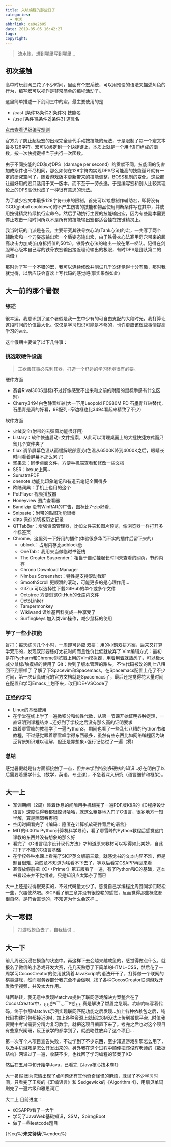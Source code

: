 ```yaml
---
title: 入坑编程的那些日子
categories:
  - 生活
abbrlink: ce9e2b05
date: 2019-05-05 16:42:27
tags:
copyright:
---
```

> 流水账，想到哪里写到哪里...
<!-- more -->

## 初次接触

高中时玩剑网三花了不少时间，里面有个宏系统，可以用预设的语法来描述角色的行为，编写宏可以视作是非常简单的编程活动了。

这里简单描述一下剑网三中的宏。最主要使用的是

- /cast [条件1&条件2|条件3] 技能名
- /use [条件1&条件2|条件3] 道具名

[点击查看详细编写规则](http://jx3.17173.com/content/06102017/100225634.shtml)

官方为了防止超级宏的出现完全替代手动按技能的玩法，于是限制了每一个宏文本最多128字符。宏可以绑定到一个快捷键上，本质上就是一个用if语句组成的函数，按一次快捷键相当于执行一次函数。

由于不同技能的CD和对DPS（damage per second）的贡献不同，技能间的伤害加成条件也不尽相同，那么如何在128字符内实现DPS尽可能高的技能循环就有一定的研究空间了，随着游戏版本更新带来的技能调整，BOSS机制的变化，这些都让最好用的宏只适用于某一版本，而不至于一劳永逸。于是编写宏和别人比较其理论上的DPS高低也成了一种很有意思的玩法。 

为了减少宏文本最多128字符带来的限制，首先可以考虑制作辅助宏，即将没有GCD(global cooldown)的不产生伤害的技能和物品使用判断条件写在其中，并使用按键精灵持续执行宏命令。然后手动执行主要的技能输出宏，因为有些副本需要停止攻击一段时间所以不是所有的技能输出宏都适合挂在按键精灵上。

我当时玩的门派是苍云，主要研究其铁骨衣心法(Tank心法)的宏，一共写了两个辅助宏和一个刀姿态输出宏一个盾姿态输出宏，由于铁骨衣心法寒甲奇穴带来的超高攻击力加成(自身拆招值的50%)，铁骨衣心法的输出一般在第一梯队。记得在剑胆琴心版本自己写的铁骨衣宏输出接近理论输出的极限，有时DPS是团队第二的两倍:)

那时为了写一个不错的宏，我可以连续修改并测试几千次还觉得十分有趣，那时我就觉得，以后应该会喜欢上写代码的感觉吧(事实果然如此)

## 大一前的那个暑假

### 综述

很幸运，我意识到了这个暑假是我一生中少有的可自由支配的大段时光，我打算让这段时间的价值最大化。仅仅是学习知识可能是不够的，也许更应该做些事情提高学习的`速度`。

这个假期主要做了以下几件事：

### 挑选软硬件设施

> 工欲善其事必先利其器，打造一个舒适的学习环境很有必要。

硬件方面

- 赛睿Rival300S鼠标(不过好像感受不出来和之前的附赠的鼠标手感有什么区别)
- Cherry3494白色静音红轴(大一下用Leopold FC980M PD 石墨青红轴替代，石墨青是真的好看，98配列+窄边框也比3494看起来精致了不少)
  
软件方面

- 火绒安全(附带的去弹窗功能很好用)
- Listary：软件快速启动+文件搜索，从此可以清理桌面上的大批快捷方式而只留几个文件夹了
- f.lux 调节屏幕色温从而缓解眼部疲劳(色温从6500K降到4000K之后，眼睛长时间看着屏幕不那么累了)
- 坚果云：同步桌面文件，方便手机端查看和修改一些文档
- SSR：kexue上网~
- SumatraPDF
- onenote 功能比印象笔记和有道云笔记全面得多
- 欧陆词典：手机上也用的这个
- PotPlayer 视频播放器
- Honeyview 图片查看器
- Bandizip 没有WinRAR的广告，图标比7-zip好看...
- Snipaste：附带的贴图功能很棒
- ditto 保存剪切板历史记录
- QTTabBar：增强资源管理器，比如文件夹和图片预览，像浏览器一样打开多个标签页
- Chrome，这里列一下好用的插件(体验很多华而不实的插件后留下来的)
  - ublock：占用内存比adblock低
  - OneTab：我用来当做临时书签栈
  - The Greater Suspender：相当于自动挂起长时间未查看的网页，节约内存
  - Chrono Download Manager
  - Nimbus Screenshot：特性是支持滚动截屏
  - SmoothScroll 更顺滑的滚动，可能更多的是心理作用...
  - GitZip 可以选择性下载GitHub的单个或多个文件
  - Octotree 方便浏览GitHub的仓库内文件
  - OctoLinker
  - Tampermonkey
  - Wikiwand 读维基百科变成一种享受了
  - Surfingkeys 加入类vim操作，减少鼠标的使用

### 学了一些小技能

盲打：每天练习几个小时，一周即可适应
双拼：用的小鹤双拼方案，后来又打算学双形的，发现双形要练好太花时间而且性价比低就放弃了
Vim编辑方式：最初是在Pycharm和Chrome浏览器上用的Vim模拟器，用着用着就熟悉了，可以极大减少鼠标/触摸板的使用了
Git：尝到了版本管理的甜头，不怕代码被改的乱七八糟回不到原样了
了解了下Spacevim和Spacemacs，在Spacemacs配置上花了不少时间，第一次认真研究的官方文档就是Spacemacs了，最后还是觉得花大量时间在配置和学习Emacs上划不来，改用IDE+VSCode了

### 正经的学习

- Linux的基础使用
- 在学堂在线上学了一遍微积分和线性代数，从第一节课开始证明各种定理，一直证明到课程结束…还好到了学校之后没有那么高的证明要求
- 跟着廖雪峰的教程学了一遍Python3，期间也看了一些乱七八糟的Python书和教程，不过感觉跟着廖雪峰学得东西最多，虽然有些东西比如网络编程因为缺乏背景知识难以理解，但还是靠想象+强行记忆过了一遍（雾）

### 总结

感觉暑假就是各方面都接触了一点，但并未学到特别多硬核的知识…好在明白了以后需要着重学什么（数学，英语，专业课），不急着深入研究（语言细节和框架）。

## 大一上

- 军训期间（2周）趁着休息的间隙用手机翻完了一遍PDF版K&R的《C程序设计语言》速度快得我都很惊讶哈哈，就这么粗暴地入门了C语言，很多地方一知半解，算是囫囵吞枣吧
- 空闲时间看完了《编码：隐匿在计算机软硬件背后的语言》
- MIT的6.001x Python计算机科学导论，看了廖雪峰的Python教程后感觉这门课教的东西并没有想象的那么好
- 看完了《C语言程序设计现代方法》才知道原来教材可以写得如此美妙，自此打下了不错的C语言基础
- 在学校各种水课上看完了SICP英文版前三章，就感觉书的文本内容不难，但是题目很难…第四章不知道为啥看不下去了，等以后看完CSAPP再回来看
- 寒假放假前把《C++Primer》第五版看了一遍，有了Python和C的基础，这本书看起来并不觉得难，只是知识点太繁杂了而已

大一上还是过得很充实的，不过代码量太少了。感觉自己学编程比周围同学们轻松一些，兴趣使然吧。SICP看了前三章并没有很惊艳的感觉，反而觉得那些概念都很自然，是符合直觉的，不知道为什么会这样…

## 大一寒假

> 打游戏摸鱼去了，自我检讨…

## 大一下

前几周还沉浸在摸鱼的状态中。再这样下去会越来越咸鱼的，感觉得做点什么，就报名了微信的小游戏开发大赛，花几天熟悉了下简单的HTML+CSS，然后花了一周学习CocosCreator的使用就猜着JavaScript的语法开干了，打算做一个联网的棋类游戏，然而服务器部分我完全不会做啊…找了各种CocosCreator联网游戏开发教学视频，并没太大作用。

峰回路转，我无意中发现Matchvs提供了联网游戏解决方案整合在了CocosCreator中，؏؏☝ᖗ乛◡乛ᖘ☝؏؏ 真是解决了燃眉之急啊。吭哧吭哧写着代码，终于参照Matchvs示例实现联网匹配功能之后发现…加上各种依赖包之后，纯代码构建打包都接近8M，加上各种资源上就超过8M没法上传到微信平台…时值我要期中考试需要分精力复习数学，就把这项目搁置下来了。考完之后也对这个项目有些意兴阑珊，反正该学的都学到了，就战略性放弃了这个项目…

第一次写个人项目宣告失败，不过学到了不少东西，至少知道游戏引擎怎么用了，以及手机游戏是怎么开发出来的。另外我在这个过程中顺便把邓俊辉老师的《数据结构》网课过了一遍，收获不少，也找回了学习编程的节奏了XD

然后在五月中旬开始学Java，已看完《Java核心技术卷1》

大一暑假
因为恋情出现了点问题还有其他奇奇怪怪的麻烦，耽误了不少学习时间，只看完了王爽的《汇编语言》和 Sedgewick的《Algorithm 4》，用扇贝单词刷完了一遍六级和雅思词汇

大二上
目前进度：

- 《CSAPP》看了一大半
- 学习了JavaWeb基础知识，SSM，SpirngBoot
- 做了一些leetcode题目

{%cq%}**未完待续**{%endcq%}

<hr />